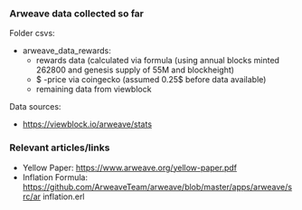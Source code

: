 ### Arweave data collected so far

Folder csvs:
* arweave_data_rewards: 
    - rewards data (calculated via formula (using annual blocks minted 262800 and genesis supply of 55M and blockheight)
    - $ -price via coingecko (assumed 0.25$ before data available)
    - remaining data from viewblock

Data sources:
- https://viewblock.io/arweave/stats


### Relevant articles/links

- Yellow Paper: https://www.arweave.org/yellow-paper.pdf
- Inflation Formula: https://github.com/ArweaveTeam/arweave/blob/master/apps/arweave/src/ar inflation.erl



